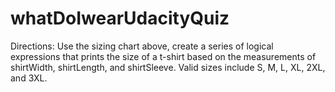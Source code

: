 # whatDoIwearUdacityQuiz
Directions: Use the sizing chart above, create a series of logical expressions that prints the size of a t-shirt based on the measurements of shirtWidth, shirtLength, and shirtSleeve. Valid sizes include S, M, L, XL, 2XL, and 3XL.
